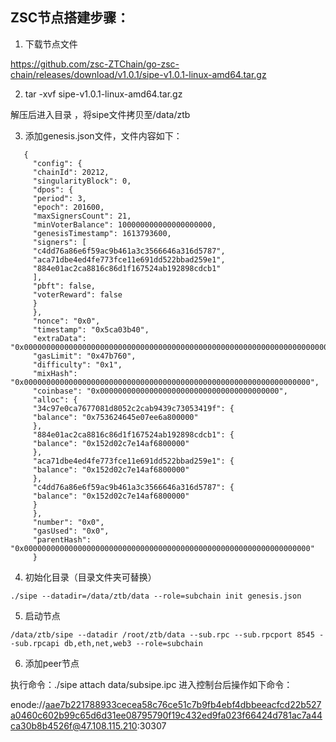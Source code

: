 ## ZSC节点搭建步骤：

1. 下载节点文件

https://github.com/zsc-ZTChain/go-zsc-chain/releases/download/v1.0.1/sipe-v1.0.1-linux-amd64.tar.gz

2. tar -xvf sipe-v1.0.1-linux-amd64.tar.gz 

解压后进入目录 ，将sipe文件拷贝至/data/ztb

3. 添加genesis.json文件，文件内容如下：

```
   {
     "config": {
     "chainId": 20212,
     "singularityBlock": 0,
     "dpos": {
     "period": 3,
     "epoch": 201600,
     "maxSignersCount": 21,
     "minVoterBalance": 100000000000000000000,
     "genesisTimestamp": 1613793600,
     "signers": [
     "c4dd76a86e6f59ac9b461a3c3566646a316d5787",
     "aca71dbe4ed4fe773fce11e691dd522bbad259e1",
     "884e01ac2ca8816c86d1f167524ab192898cdcb1"
     ],
     "pbft": false,
     "voterReward": false
     }
     },
     "nonce": "0x0",
     "timestamp": "0x5ca03b40",
     "extraData": "0x00000000000000000000000000000000000000000000000000000000000000000000000000000000000000000000000000000000000000000000000000000000000000000000000000000000000000000000000000000000000000000000000000",
     "gasLimit": "0x47b760",
     "difficulty": "0x1",
     "mixHash": "0x0000000000000000000000000000000000000000000000000000000000000000",
     "coinbase": "0x0000000000000000000000000000000000000000",
     "alloc": {
     "34c97e0ca7677081d8052c2cab9439c73053419f": {
     "balance": "0x753624645e07ee6a800000"
     },
     "884e01ac2ca8816c86d1f167524ab192898cdcb1": {
     "balance": "0x152d02c7e14af6800000"
     },
     "aca71dbe4ed4fe773fce11e691dd522bbad259e1": {
     "balance": "0x152d02c7e14af6800000"
     },
     "c4dd76a86e6f59ac9b461a3c3566646a316d5787": {
     "balance": "0x152d02c7e14af6800000"
     }
     },
     "number": "0x0",
     "gasUsed": "0x0",
     "parentHash": "0x0000000000000000000000000000000000000000000000000000000000000000"
     }
```

4. 初始化目录（目录文件夹可替换）

```
./sipe --datadir=/data/ztb/data --role=subchain init genesis.json

```

5. 启动节点

```
/data/ztb/sipe --datadir /root/ztb/data --sub.rpc --sub.rpcport 8545 --sub.rpcapi db,eth,net,web3 --role=subchain

```

6. 添加peer节点

执行命令：./sipe attach data/subsipe.ipc 进入控制台后操作如下命令：

enode://aae7b221788933cecea58c76ce51c7b9fb4ebf4dbbeeacfcd22b527a0460c602b99c65d6d31ee08795790f19c432ed9fa023f66424d781ac7a44ca30b8b4526f@47.108.115.210:30307